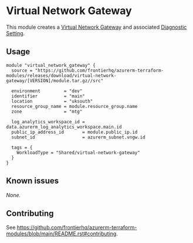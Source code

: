 # Virtual Network Gateway

This module creates a [Virtual Network Gateway](https://registry.terraform.io/providers/hashicorp/azurerm/latest/docs/resources/virtual_network_gateway) and associated [Diagnostic Setting](https://registry.terraform.io/providers/hashicorp/azurerm/latest/docs/resources/monitor_diagnostic_setting).

## Usage

```hcl
module "virtual_network_gateway" {
  source = "https://github.com/frontierhq/azurerm-terraform-modules/releases/download/virtual-network-gateway/[VERSION]/module.tar.gz//src"

  environment         = "dev"
  identifier          = "main"
  location            = "uksouth"
  resource_group_name = module.resource_group.name
  zone                = "mtg"

  log_analytics_workspace_id = data.azurerm_log_analytics_workspace.main.id
  public_ip_address_id       = module.public_ip.id
  subnet_id                  = azurerm_subnet.vngw.id

  tags = {
    WorkloadType = "Shared/virtual-network-gateway"
  }
}
```

## Known issues

_None._

## Contributing

See <https://github.com/frontierhq/azurerm-terraform-modules/blob/main/README.rst#contributing>.
